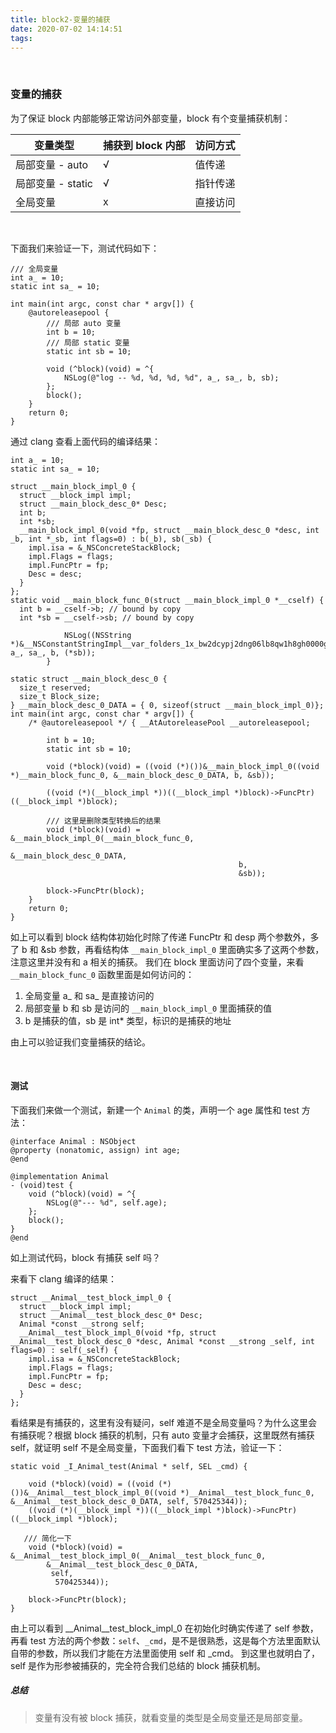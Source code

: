 ```yaml
---
title: block2-变量的捕获
date: 2020-07-02 14:14:51
tags:
---
```


<br/>

### 变量的捕获

为了保证 block 内部能够正常访问外部变量，block 有个变量捕获机制：

变量类型 | 捕获到 block 内部 | 访问方式
------- | ---------------- | -------
局部变量 - auto | √ | 值传递
局部变量 - static | √ | 指针传递
全局变量 | x | 直接访问

<br/>

<!-- more -->

下面我们来验证一下，测试代码如下：

```
/// 全局变量
int a_ = 10;
static int sa_ = 10;

int main(int argc, const char * argv[]) {
    @autoreleasepool {
        /// 局部 auto 变量
        int b = 10;
        /// 局部 static 变量
        static int sb = 10;
        
        void (^block)(void) = ^{
            NSLog(@"log -- %d, %d, %d, %d", a_, sa_, b, sb);
        };
        block();
    }
    return 0;
}
```
通过 clang 查看上面代码的编译结果：

```
int a_ = 10;
static int sa_ = 10;

struct __main_block_impl_0 {
  struct __block_impl impl;
  struct __main_block_desc_0* Desc;
  int b;
  int *sb;
  __main_block_impl_0(void *fp, struct __main_block_desc_0 *desc, int _b, int *_sb, int flags=0) : b(_b), sb(_sb) {
    impl.isa = &_NSConcreteStackBlock;
    impl.Flags = flags;
    impl.FuncPtr = fp;
    Desc = desc;
  }
};
static void __main_block_func_0(struct __main_block_impl_0 *__cself) {
  int b = __cself->b; // bound by copy
  int *sb = __cself->sb; // bound by copy

            NSLog((NSString *)&__NSConstantStringImpl__var_folders_1x_bw2dcypj2dng06lb8qw1h8gh0000gn_T_main_3ee42d_mi_0, a_, sa_, b, (*sb));
        }

static struct __main_block_desc_0 {
  size_t reserved;
  size_t Block_size;
} __main_block_desc_0_DATA = { 0, sizeof(struct __main_block_impl_0)};
int main(int argc, const char * argv[]) {
    /* @autoreleasepool */ { __AtAutoreleasePool __autoreleasepool; 

        int b = 10;
        static int sb = 10;

        void (*block)(void) = ((void (*)())&__main_block_impl_0((void *)__main_block_func_0, &__main_block_desc_0_DATA, b, &sb));

        ((void (*)(__block_impl *))((__block_impl *)block)->FuncPtr)((__block_impl *)block);
        
        /// 这里是删除类型转换后的结果
        void (*block)(void) = &__main_block_impl_0(__main_block_func_0,
                                                   &__main_block_desc_0_DATA,
                                                   b,
                                                   &sb));

        block->FuncPtr(block);
    }
    return 0;
}
```

如上可以看到 block 结构体初始化时除了传递 FuncPtr 和 desp 两个参数外，多了 b 和 &sb 参数，再看结构体 `__main_block_impl_0` 里面确实多了这两个参数，注意这里并没有和 a 相关的捕获。
我们在 block 里面访问了四个变量，来看 `__main_block_func_0` 函数里面是如何访问的：

1. 全局变量 a_ 和 sa_ 是直接访问的
2. 局部变量 b 和 sb 是访问的 `__main_block_impl_0` 里面捕获的值
3. b 是捕获的值，sb 是 int* 类型，标识的是捕获的地址

由上可以验证我们变量捕获的结论。

<br/>

#### 测试

下面我们来做一个测试，新建一个 `Animal` 的类，声明一个 age 属性和 test 方法：

```
@interface Animal : NSObject
@property (nonatomic, assign) int age;
@end

@implementation Animal
- (void)test {
    void (^block)(void) = ^{
        NSLog(@"--- %d", self.age);
    };
    block();
}
@end
```

如上测试代码，block 有捕获 self 吗？

来看下 clang 编译的结果：

```
struct __Animal__test_block_impl_0 {
  struct __block_impl impl;
  struct __Animal__test_block_desc_0* Desc;
  Animal *const __strong self;
  __Animal__test_block_impl_0(void *fp, struct __Animal__test_block_desc_0 *desc, Animal *const __strong _self, int flags=0) : self(_self) {
    impl.isa = &_NSConcreteStackBlock;
    impl.Flags = flags;
    impl.FuncPtr = fp;
    Desc = desc;
  }
};
```

看结果是有捕获的，这里有没有疑问，self 难道不是全局变量吗？为什么这里会有捕获呢？根据 block 捕获的机制，只有 auto 变量才会捕获，这里既然有捕获 self，就证明 self 不是全局变量，下面我们看下 test 方法，验证一下：

```
static void _I_Animal_test(Animal * self, SEL _cmd) {

    void (*block)(void) = ((void (*)())&__Animal__test_block_impl_0((void *)__Animal__test_block_func_0, &__Animal__test_block_desc_0_DATA, self, 570425344));
    ((void (*)(__block_impl *))((__block_impl *)block)->FuncPtr)((__block_impl *)block);
    
   /// 简化一下
    void (*block)(void) = &__Animal__test_block_impl_0(__Animal__test_block_func_0, 
        &__Animal__test_block_desc_0_DATA,
         self,
          570425344));
          
    block->FuncPtr(block);
}
```
由上可以看到 __Animal__test_block_impl_0 在初始化时确实传递了 self 参数，再看 test 方法的两个参数：`self`、`_cmd`，是不是很熟悉，这是每个方法里面默认自带的参数，所以我们才能在方法里面使用 self 和 _cmd。
到这里也就明白了，self 是作为形参被捕获的，完全符合我们总结的 block 捕获机制。

##### 总结

> 变量有没有被 block 捕获，就看变量的类型是全局变量还是局部变量。


